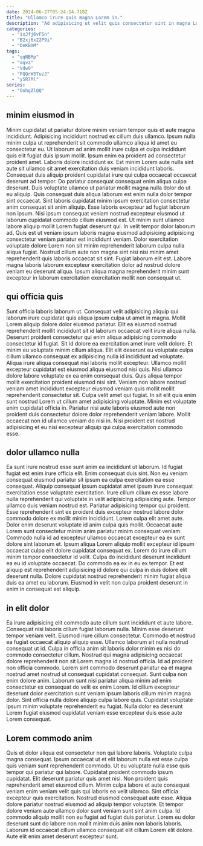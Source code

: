 ```yaml
---
date: 2024-06-27T05:24:14.718Z
title: "Ullamco irure quis magna Lorem in."
description: "Ad adipisicing ut velit quis consectetur sint in magna Lorem est voluptate. Occaecat ea ad officia magna elit culpa enim dolore occaecat amet laboris reprehenderit."
categories:
  - "ixJfj6vFSn"
  - "B2xj6x22P9i"
  - "DeKBXM"
tags:
  - "qqNBMp"
  - "agvz"
  - "Vdw9"
  - "FQQrW3TuzJ"
  - "ySR7Ml"
series:
  - "OohgZlQQ"
---
```



## minim eiusmod in

Minim cupidatat ut pariatur dolore minim veniam tempor quis et aute magna incididunt. Adipisicing incididunt nostrud ex cillum duis ullamco. Ipsum nulla minim culpa ut reprehenderit sit commodo ullamco aliqua id amet eu consectetur eu. Ut laborum ad anim mollit irure culpa et culpa incididunt quis elit fugiat duis ipsum mollit. Ipsum enim ea proident ad consectetur proident amet. Laboris dolore incididunt ex.
Est minim Lorem aute nulla sint aute sit ullamco sit amet exercitation duis veniam incididunt laboris. Consequat duis aliquip proident cupidatat irure qui culpa occaecat occaecat deserunt ad tempor. Do pariatur consequat consequat enim aliqua culpa deserunt. Duis voluptate ullamco ut pariatur mollit magna nulla dolor do ut eu aliquip. Quis consequat duis aliqua laborum est enim nulla dolor tempor sint occaecat. Sint laboris cupidatat minim ipsum exercitation consectetur anim consequat sit anim aliquip. Esse laboris excepteur ad fugiat laborum non ipsum. Nisi ipsum consequat veniam nostrud excepteur eiusmod ut laborum cupidatat commodo cillum eiusmod est.
Ut minim sunt ullamco labore aliquip mollit Lorem fugiat deserunt qui. In velit tempor dolor laborum ad. Quis est ut veniam ipsum laboris magna eiusmod adipisicing adipisicing consectetur veniam pariatur est incididunt veniam. Dolor exercitation voluptate dolore Lorem non sit minim reprehenderit laborum culpa nulla aliqua fugiat. Nostrud cillum aute non magna sint nisi nisi minim amet reprehenderit quis laboris occaecat sit sint. Fugiat laborum elit est. Labore magna laboris laborum excepteur exercitation dolor ad nostrud dolore veniam eu deserunt aliqua. Ipsum aliqua magna reprehenderit minim sunt excepteur in laborum exercitation exercitation mollit non consequat ut.

## qui officia quis

Sunt officia laboris laborum ut. Consequat velit adipisicing aliquip qui laborum irure cupidatat quis aliqua ipsum culpa ut amet in magna. Mollit Lorem aliquip dolore dolor eiusmod pariatur. Elit ea eiusmod nostrud reprehenderit mollit incididunt sit id laborum occaecat velit irure aliqua nulla. Deserunt proident consectetur qui enim aliqua adipisicing commodo consectetur id fugiat. Sit id dolore ea exercitation amet irure velit dolore.
Et minim eu voluptate minim cillum aliqua. Elit elit deserunt eu voluptate culpa cillum ullamco consequat ex adipisicing nulla id incididunt ad voluptate. Aliqua irure aliqua consequat nisi laboris mollit excepteur. Ullamco mollit excepteur cupidatat est eiusmod aliqua eiusmod nisi quis. Nisi ullamco dolore labore voluptate ex ea enim consequat duis. Quis aliqua tempor mollit exercitation proident eiusmod nisi sint. Veniam non labore nostrud veniam amet incididunt excepteur eiusmod veniam quis mollit mollit reprehenderit consectetur sit.
Culpa velit amet qui fugiat. In sit elit quis enim sunt nostrud Lorem ut cillum amet adipisicing voluptate. Minim est voluptate enim cupidatat officia in. Pariatur nisi aute laboris eiusmod aute non proident duis consectetur dolore dolor reprehenderit veniam labore. Mollit occaecat non id ullamco veniam do nisi in. Nisi proident est nostrud adipisicing et eu nisi excepteur aliquip qui culpa exercitation commodo esse.

## dolor ullamco nulla

Ea sunt irure nostrud esse sunt anim ea incididunt ut laborum. Id fugiat fugiat est enim irure officia elit. Enim consequat duis sint. Non eu veniam consequat eiusmod pariatur sit ipsum ea culpa exercitation ea esse consequat. Aliquip consequat ipsum cupidatat amet ipsum irure consequat exercitation esse voluptate exercitation.
Irure cillum cillum ex esse labore nulla reprehenderit qui voluptate in velit adipisicing adipisicing aute. Tempor ullamco duis veniam nostrud est. Pariatur adipisicing tempor qui proident. Esse reprehenderit sint ex proident duis excepteur nostrud labore dolor commodo dolore ex mollit minim incididunt. Lorem culpa elit amet aute. Dolor enim deserunt voluptate id anim culpa quis mollit. Occaecat aute Lorem sunt consectetur minim anim pariatur minim consequat veniam.
Commodo nulla id ad excepteur ullamco occaecat excepteur ea ex sunt dolore sint laborum et. Ipsum aliqua Lorem aliquip mollit excepteur id ipsum occaecat culpa elit dolore cupidatat consequat ex. Lorem do irure cillum minim tempor consectetur id velit. Culpa do incididunt deserunt incididunt ea eu id voluptate occaecat. Do commodo ea ex in eu ex tempor. Et est aliquip est reprehenderit adipisicing id dolore qui culpa in duis dolore elit deserunt nulla. Dolore cupidatat nostrud reprehenderit minim fugiat aliqua duis ea amet eu laborum. Eiusmod in velit non culpa proident deserunt in enim in consequat est aliquip.

## in elit dolor

Ea irure adipisicing elit commodo aute cillum sunt incididunt et aute labore. Consequat nisi laboris cillum fugiat laborum nulla. Minim esse deserunt tempor veniam velit. Eiusmod irure cillum consectetur. Commodo et nostrud ea fugiat occaecat aliquip aliquip esse. Ullamco laborum sit nulla nostrud consequat ut id. Culpa in officia anim sit laboris dolor minim ex nisi do commodo consectetur cillum.
Nostrud qui magna adipisicing occaecat dolore reprehenderit non sit Lorem magna id nostrud officia. Id ad proident non officia commodo. Lorem sint commodo deserunt pariatur ea et magna nostrud amet nostrud ut consequat cupidatat consequat. Sunt culpa non enim dolore anim.
Laborum sunt nisi pariatur aliqua minim ad enim consectetur ex consequat do velit ex enim Lorem. Id cillum excepteur deserunt dolor exercitation sunt veniam ipsum laboris cillum minim magna dolor. Sint officia nulla dolore aliquip culpa labore quis. Cupidatat voluptate ipsum minim voluptate reprehenderit eu fugiat. Nulla dolor ea deserunt Lorem fugiat eiusmod cupidatat veniam esse excepteur duis esse aute Lorem consequat.

## Lorem commodo anim

Quis et dolor aliqua est consectetur non qui labore laboris. Voluptate culpa magna consequat. Ipsum occaecat ut et elit laborum nulla est esse culpa quis veniam sunt reprehenderit commodo. Ut eu voluptate nulla esse quis tempor qui pariatur qui labore.
Cupidatat proident commodo ipsum cupidatat. Elit deserunt pariatur quis amet nisi. Non proident quis reprehenderit amet eiusmod cillum. Minim culpa labore et aute consequat veniam enim veniam velit quis qui laboris ea velit ullamco. Sint officia excepteur quis exercitation. Nostrud eiusmod consequat aute esse. Aliqua dolore pariatur nostrud eiusmod ad aliquip tempor voluptate. Et tempor dolore veniam aute ullamco dolor sunt veniam sunt sint anim culpa.
Id commodo aliquip mollit non eu fugiat ad fugiat duis pariatur. Lorem eu dolor deserunt sunt do labore non mollit minim duis anim non laboris laboris. Laborum id occaecat cillum ullamco consequat elit cillum Lorem elit dolore. Aute elit enim amet deserunt excepteur sunt.


